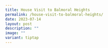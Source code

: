 ```yaml
---
title: House Visit to Balmoral Heights
permalink: /house-visit-to-balmoral-heights/
date: 2023-07-14
layout: post
description: ""
image: ""
variant: tiptap
---
```


